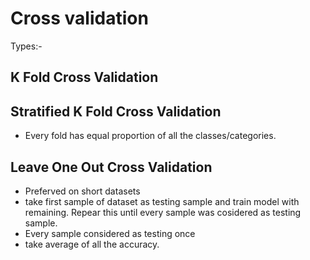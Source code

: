 # Cross validation
Types:-
##  K Fold Cross Validation 


##  Stratified K Fold Cross Validation
- Every fold has equal proportion of all the classes/categories.



## Leave One Out Cross Validation 
- Preferved on short datasets
- take first sample of dataset as testing sample and train model with remaining. Repear this until every sample was cosidered as testing sample.
- Every sample considered as testing once
- take average of all the accuracy.
